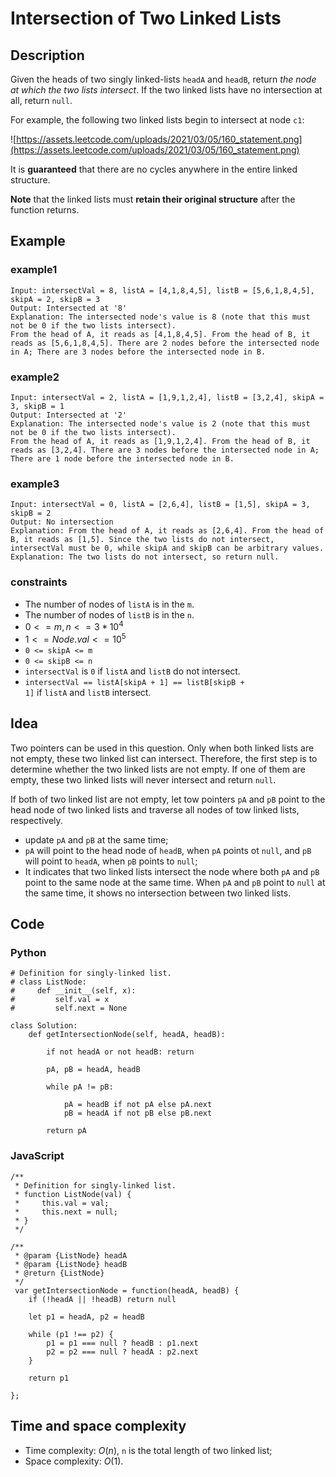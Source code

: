 # Intersection of Two Linked Lists
## Description
Given the heads of two singly linked-lists `headA` and `headB`, return *the node at which the two lists intersect*. If the two linked lists have no intersection at all, return `null`.

For example, the following two linked lists begin to intersect at node `c1`:

![https://assets.leetcode.com/uploads/2021/03/05/160_statement.png](https://assets.leetcode.com/uploads/2021/03/05/160_statement.png)

It is **guaranteed** that there are no cycles anywhere in the entire linked structure.

**Note** that the linked lists must **retain their original structure** after the function returns.

## Example
### example1
```
Input: intersectVal = 8, listA = [4,1,8,4,5], listB = [5,6,1,8,4,5], skipA = 2, skipB = 3
Output: Intersected at '8'
Explanation: The intersected node's value is 8 (note that this must not be 0 if the two lists intersect).
From the head of A, it reads as [4,1,8,4,5]. From the head of B, it reads as [5,6,1,8,4,5]. There are 2 nodes before the intersected node in A; There are 3 nodes before the intersected node in B.
```

### example2
```
Input: intersectVal = 2, listA = [1,9,1,2,4], listB = [3,2,4], skipA = 3, skipB = 1
Output: Intersected at '2'
Explanation: The intersected node's value is 2 (note that this must not be 0 if the two lists intersect).
From the head of A, it reads as [1,9,1,2,4]. From the head of B, it reads as [3,2,4]. There are 3 nodes before the intersected node in A; There are 1 node before the intersected node in B.
```

### example3
```
Input: intersectVal = 0, listA = [2,6,4], listB = [1,5], skipA = 3, skipB = 2
Output: No intersection
Explanation: From the head of A, it reads as [2,6,4]. From the head of B, it reads as [1,5]. Since the two lists do not intersect, intersectVal must be 0, while skipA and skipB can be arbitrary values.
Explanation: The two lists do not intersect, so return null.
```

### constraints
- The number of nodes of `listA` is in the `m`.
- The number of nodes of `listB` is in the `n`.
- $0 <= m, n <= 3 * 10^4$
- $1 <= Node.val <= 10^5$
- `0 <= skipA <= m`
- `0 <= skipB <= n`
- `intersectVal` is `0` if `listA` and `listB` do not intersect.
- `intersectVal == listA[skipA + 1] == listB[skipB + 1]` if `listA` and `listB` intersect.

## Idea
Two pointers can be used in this question. Only when both linked lists are not empty, these two linked list can intersect. Therefore, the first step is to determine whether the two linked lists are not empty. If one of them are empty, these two linked lists will never intersect and return `null`.

If both of two linked list are not empty, let tow pointers `pA` and `pB` point to the head node of two linked lists and traverse all nodes of tow linked lists, respectively.
- update `pA` and `pB` at the same time;
- `pA` will point to the head node of `headB`, when `pA` points ot `null`, and `pB` will point to `headA`, when `pB` points to `null`;
- It indicates that two linked lists intersect the node where both `pA` and `pB` point to the same node at the same time. When `pA` and `pB` point to `null` at the same time, it shows no intersection between two linked lists.

## Code
### Python
```
# Definition for singly-linked list.
# class ListNode:
#     def __init__(self, x):
#         self.val = x
#         self.next = None

class Solution:
    def getIntersectionNode(self, headA, headB):
        
        if not headA or not headB: return
        
        pA, pB = headA, headB
        
        while pA != pB:
            
            pA = headB if not pA else pA.next
            pB = headA if not pB else pB.next
        
        return pA
```
### JavaScript
```
/**
 * Definition for singly-linked list.
 * function ListNode(val) {
 *     this.val = val;
 *     this.next = null;
 * }
 */

/**
 * @param {ListNode} headA
 * @param {ListNode} headB
 * @return {ListNode}
 */
 var getIntersectionNode = function(headA, headB) {
    if (!headA || !headB) return null
    
    let p1 = headA, p2 = headB
    
    while (p1 !== p2) {
        p1 = p1 === null ? headB : p1.next
        p2 = p2 === null ? headA : p2.next
    }
    
    return p1
    
};
```
## Time and space complexity
- Time complexity: $O(n)$, `n` is the total length of two linked list;
- Space complexity: $O(1)$.